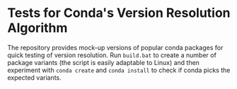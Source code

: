 # Tests for Conda's Version Resolution Algorithm

The repository provides mock-up versions of popular conda packages for quick
testing of version resolution. Run `build.bat` to create a number of package
variants (the script is easily adaptable to Linux) and then experiment with
`conda create` and `conda install` to check if conda picks the expected 
variants.
